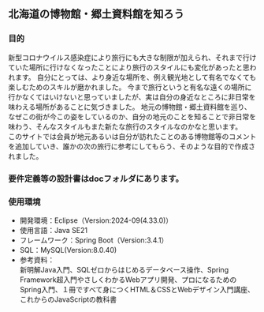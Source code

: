 ## 北海道の博物館・郷土資料館を知ろう

### 目的
新型コロナウイルス感染症により旅行にも大きな制限が加えられ、それまで行けていた場所に行けなくなったことにより旅行のスタイルにも変化があったと思われます。
自分にとっては、より身近な場所を、例え観光地として有名でなくても楽しむためのスキルが磨かれました。
今まで旅行というと有名な遠くの場所に行かなくてはいけないと思っていましたが、実は自分の身近なところに非日常を味わえる場所があることに気づきました。
地元の博物館・郷土資料館を巡り、なぜこの街が今この姿をしているのか、自分の地元のことを知ることで非日常を味わう、そんなスタイルもまた新たな旅行のスタイルなのかなと思います。
<br>
このサイトでは会員が地元あるいは自分が訪れたことのある博物館等のコメントを追加していき、誰かの次の旅行に参考にしてもらう、そのような目的で作成されました。


### 要件定義等の設計書はdocフォルダにあります。


### 使用環境
- 開発環境：Eclipse（Version:2024-09(4.33.0)）<br>
- 使用言語：Java SE21<br>
- フレームワーク：Spring Boot（Version:3.4.1）<br>
- SQL：MySQL(Version:8.0.40)<br>
- 参考資料：<br>
新明解Java入門、SQLゼロからはじめるデータベース操作、Spring Framework超入門やさしくわかるWebアプリ開発、プロになるためのSpring入門、１冊ですべて身につくHTML＆CSSとWebデザイン入門講座、これからのJavaScriptの教科書
